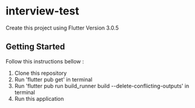 # interview-test

Create this project using Flutter Version 3.0.5

## Getting Started

Follow this instructions bellow :
1. Clone this repository
2. Run 'flutter pub get' in terminal
3. Run 'flutter pub run build_runner build --delete-conflicting-outputs' in terminal
4. Run this application
